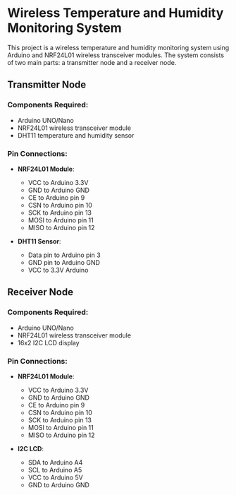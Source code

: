 # Wireless Temperature and Humidity Monitoring System

This project is a wireless temperature and humidity monitoring system using Arduino and NRF24L01 wireless transceiver modules. The system consists of two main parts: a transmitter node and a receiver node. 

## Transmitter Node

### Components Required:
- Arduino UNO/Nano
- NRF24L01 wireless transceiver module
- DHT11 temperature and humidity sensor

### Pin Connections:
- **NRF24L01 Module**:
  - VCC to Arduino 3.3V
  - GND to Arduino GND
  - CE to Arduino pin 9
  - CSN to Arduino pin 10
  - SCK to Arduino pin 13
  - MOSI to Arduino pin 11
  - MISO to Arduino pin 12

- **DHT11 Sensor**:
  - Data pin to Arduino pin 3
  - GND pin to Arduino GND
  - VCC to 3.3V Arduino 

## Receiver Node

### Components Required:
- Arduino UNO/Nano
- NRF24L01 wireless transceiver module
- 16x2 I2C LCD display

### Pin Connections:
- **NRF24L01 Module**:
  - VCC to Arduino 3.3V
  - GND to Arduino GND
  - CE to Arduino pin 9
  - CSN to Arduino pin 10
  - SCK to Arduino pin 13
  - MOSI to Arduino pin 11
  - MISO to Arduino pin 12

- **I2C LCD**:
  - SDA to Arduino A4
  - SCL to Arduino A5
  - VCC to Arduino 5V
  - GND to Arduino GND
